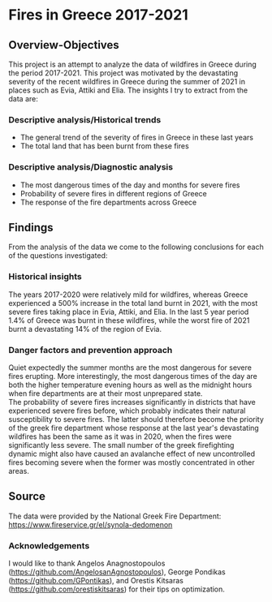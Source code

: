 # Fires in Greece 2017-2021 

## Overview-Objectives
This project is an attempt to analyze the data of wildfires in Greece during the period 2017-2021. This project was motivated by the devastating severity of the recent wildfires in Greece during the summer of 2021 in places such as Evia, Attiki and Elia. The insights I try to extract from the data are: 
### **Descriptive analysis/Historical trends**
* The general trend of the severity of fires in Greece in these last years
* The total land that has been burnt from these fires
### **Descriptive analysis/Diagnostic analysis**
* The most dangerous times of the day and months for severe fires
* Probability of severe fires in different regions of Greece
* The response of the fire departments across Greece


## Findings
From the analysis of the data we come to the following conclusions for each of the questions investigated:
### **Historical insights**
The years 2017-2020 were relatively mild for wildfires, whereas Greece experienced a 500% increase in the total land burnt in 2021, with the most severe fires taking place in Evia, Attiki, and Elia. In the last 5 year period 1.4% of Greece was burnt in these wildfires, while the worst fire of 2021 burnt a devastating 14% of the region of Evia.
### **Danger factors and prevention approach**
Quiet expectedly the summer months are the most dangerous for severe fires erupting. More interestingly, the most dangerous times of the day are both the higher temperature evening hours as well as the midnight hours when fire departments are at their most unprepared state.\
The probability of severe fires increases significantly in districts that have experienced severe fires before, which probably indicates their natural susceptibility to severe fires. The latter should therefore become the priority of the greek fire department whose response at the last year's devastating wildfires has been the same as it was in 2020, when the fires were significantly less severe. The small number of the greek firefighting dynamic might also have caused an avalanche effect of new uncontrolled fires becoming severe when the former was mostly concentrated in other areas.
  
  
## **Source**
The data were provided by the National Greek Fire Department: https://www.fireservice.gr/el/synola-dedomenon






### Acknowledgements
I would like to thank Angelos Anagnostopoulos (https://github.com/AngelosanAgnostopoulos), George Pondikas (https://github.com/GPontikas), and Orestis Kitsaras (https://github.com/orestiskitsaras) for their tips on optimization.


